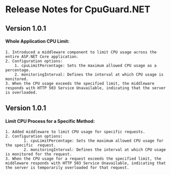 # Release Notes for CpuGuard.NET 
##  Version 1.0.1
#### Whole Application CPU Limit:

    1. Introduced a middleware component to limit CPU usage across the entire ASP.NET Core application.
    2. Configuration options:
        1. cpuLimitPercentage: Sets the maximum allowed CPU usage as a percentage.
        2. monitoringInterval: Defines the interval at which CPU usage is monitored.
    3. When the CPU usage exceeds the specified limit, the middleware responds with HTTP 503 Service Unavailable, indicating that the server is overloaded.



##  Version 1.0.1
#### Limit CPU Process for a Specific Method:

    1. Added middleware to limit CPU usage for specific requests.
    2. Configuration options:
            1. cpuLimitPercentage: Sets the maximum allowed CPU usage for the specific  request.
            2. monitoringInterval: Defines the interval at which CPU usage is monitored for the request.
    3. When the CPU usage for a request exceeds the specified limit, the middleware responds with HTTP 503 Service Unavailable, indicating that the server is temporarily overloaded for that request.
